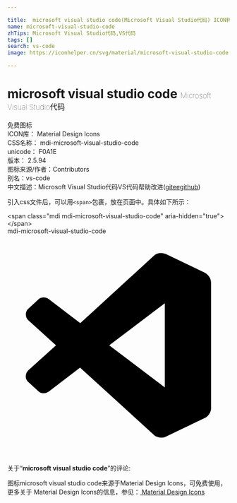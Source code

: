 ```yaml
---

title:  microsoft visual studio code(Microsoft Visual Studio代码) ICON转svg、png下载
name: microsoft-visual-studio-code
zhTips: Microsoft Visual Studio代码,VS代码
tags: []
search: vs-code
image: https://iconhelper.cn/svg/material/microsoft-visual-studio-code.svg

---
```


# microsoft visual studio code  <small style="font-size: 60%;font-weight: 100">Microsoft Visual Studio代码</small>


<div class="detail-page">
<p>
<span><span class="badge-success badge">免费图标</span> </span>
<br/>
<span>
ICON库：
<span class="badge-secondary badge">Material Design Icons</span> 
</span>
<br/>
<span>
CSS名称：
<span class="badge-secondary badge">mdi-microsoft-visual-studio-code</span> 
</span>
<br/>
<span>
unicode：
<span class="badge-secondary badge">F0A1E</span> 
<copy-btn content='F0A1E' btn-title=""></copy-btn>
<copy-btn :content='String.fromCodePoint(parseInt("F0A1E", 16))' btn-title="复制U"></copy-btn>
</span>
<br/>
<span>
版本：
<span class="badge-secondary badge">2.5.94</span> 
</span>
<br/>
<span>图标来源/作者：<span class="badge-light badge">Contributors</span></span> 
<br/>
<span>别名：<span class="badge-light badge">vs-code</span></span><br/><span class="zh-detail">中文描述：<span class="badge-primary badge">Microsoft Visual Studio代码</span><span class="badge-primary badge">VS代码</span><span class="help-link"><span>帮助改进</span>(<a href="https://gitee.com/liuwave/icon-helper/edit/master/json/material/microsoft-visual-studio-code.json" target="_blank" rel="noopener noreferrer">gitee</a><a href="https://github.com/liuwave/icon-helper/edit/master/json/material/microsoft-visual-studio-code.json" target="_blank" rel="noopener noreferrer">github</a></span>)</span><br/>
</p>
</div>
<div class="alert alert-dark">
  <i class="mdi mdi-microsoft-visual-studio-code mdi-48px"></i>
  <i class="mdi mdi-microsoft-visual-studio-code mdi-36px"></i>
  <i class="mdi mdi-microsoft-visual-studio-code mdi-24px"></i>
  <i class="mdi mdi-microsoft-visual-studio-code mdi-18px"></i>
</div>
<div>
  <p>引入css文件后，可以用<code>&lt;span&gt;</code>包裹，放在页面中。具体如下所示：    
  </p>
  <div class="alert alert-primary" style="font-size: 14px">
    &lt;span class="mdi mdi-microsoft-visual-studio-code" aria-hidden="true"&gt;&lt;/span&gt;
    <copy-btn content='<span class="mdi mdi-microsoft-visual-studio-code" aria-hidden="true"></span>'></copy-btn>
  </div>
  <div class="alert alert-secondary">
    <i class="mdi mdi-microsoft-visual-studio-code"
    style="font-size: 24px"
    aria-hidden="true"></i> mdi-microsoft-visual-studio-code
    <copy-btn content="mdi-microsoft-visual-studio-code" btn-title="复制图标名称"></copy-btn>
  </div>
</div>
<div id="svg" class="svg-wrap">
<svg xmlns="http://www.w3.org/2000/svg" viewBox="0 0 24 24"><path d="M17,16.47V7.39L11,11.93M2.22,9.19C1.92,8.87 1.91,8.37 2.2,8.04L3.4,6.93C3.6,6.75 4.09,6.67 4.45,6.93L7.87,9.54L15.8,2.29C16.12,1.97 16.67,1.84 17.3,2.17L21.3,4.08C21.66,4.29 22,4.62 22,5.23V18.73C22,19.13 21.71,19.56 21.4,19.73L17,21.83C16.68,21.96 16.08,21.84 15.87,21.63L7.85,14.33L4.45,16.93C4.07,17.19 3.6,17.12 3.4,16.93L2.2,15.83C1.88,15.5 1.92,14.96 2.25,14.63L5.25,11.93" /></svg>
</div>
<detail full-name='mdi-microsoft-visual-studio-code'></detail>
<div class="icon-detail__container">
<p>关于“<b>microsoft visual studio code</b>”的评论:</p>
</div>
<Vssue title="关于“microsoft visual studio code”的评论" />    
<div><p>图标microsoft visual studio code来源于Material Design Icons，可免费使用，更多关于 Material Design Icons的信息，参见：<a target="_blank" href="https://iconhelper.cn/material.html"> Material Design Icons</a>
</p></div>
